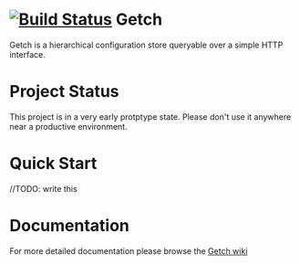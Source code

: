 [![Build Status](https://api.travis-ci.org/rkrombho/getch.png?branch=master)](https://travis-ci.org/rkrombho/getch)
Getch
=====

Getch is a hierarchical configuration store queryable over a 
simple HTTP interface.

Project Status
==============
This project is in a very early protptype state. Please don't use it anywhere near a productive environment.


Quick Start
===========
//TODO: write this

Documentation
=============
For more detailed documentation please browse the [Getch wiki](https://github.com/rkrombho/getch/wiki)
